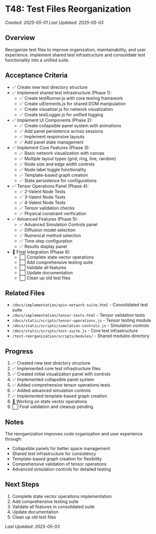 # T48: Test Files Reorganization
*Created: 2025-05-01*
*Last Updated: 2025-05-03*

## Overview
Reorganize test files to improve organization, maintainability, and user experience. Implement shared test infrastructure and consolidate test functionality into a unified suite.

## Acceptance Criteria
- ✅ Create new test directory structure
- ✅ Implement shared test infrastructure (Phase 1):
  - ✅ Create testRunner.js with core testing framework
  - ✅ Create uiElements.js for shared DOM manipulation
  - ✅ Create visualizer.js for network visualization
  - ✅ Create testLogger.js for unified logging
- ✅ Implement UI Components (Phase 2):
  - ✅ Create collapsible panel system with animations
  - ✅ Add panel persistence across sessions
  - ✅ Implement responsive layouts
  - ✅ Add panel state management
- ✅ Implement Core Features (Phase 3):
  - ✅ Basic network visualization with canvas
  - ✅ Multiple layout types (grid, ring, line, random)
  - ✅ Node size and edge width controls
  - ✅ Node label toggle functionality
  - ✅ Template-based graph creation
  - ✅ State persistence for configurations
- ✅ Tensor Operations Panel (Phase 4):
  - ✅ 2-Valent Node Tests
  - ✅ 3-Valent Node Tests
  - ✅ 4-Valent Node Tests
  - ✅ Tensor validation checks
  - ✅ Physical constraint verification
- ✅ Advanced Features (Phase 5):
  - ✅ Advanced Simulation Controls panel
  - ✅ Diffusion model selection
  - ✅ Numerical method selection
  - ✅ Time step configuration
  - ✅ Results display panel
- 🔄 Final Integration (Phase 6):
  - ⬜ Complete state vector operations
  - ⬜ Add comprehensive testing suite
  - ⬜ Validate all features
  - ⬜ Update documentation
  - ⬜ Clean up old test files

## Related Files
- `/docs/implementation/spin-network-suite.html` - Consolidated test suite
- `/docs/implementation/tensor-tests.html` - Tensor validation tests
- `/docs/static/scripts/tensor-operations.js` - Tensor testing module
- `/docs/static/scripts/simulation-controls.js` - Simulation controls
- `/docs/static/scripts/test-suite.js` - Core test infrastructure
- `/test-reorganization/scripts/modules/` - Shared modules directory

## Progress
1. ✅ Created new test directory structure
2. ✅ Implemented core test infrastructure files
3. ✅ Created initial visualization panel with controls
4. ✅ Implemented collapsible panel system
5. ✅ Added comprehensive tensor operations tests
6. ✅ Added advanced simulation controls
7. ✅ Implemented template-based graph creation
8. 🔄 Working on state vector operations
9. ⬜ Final validation and cleanup pending

## Notes
The reorganization improves code organization and user experience through:
- Collapsible panels for better space management
- Shared test infrastructure for consistency
- Template-based graph creation for flexibility
- Comprehensive validation of tensor operations
- Advanced simulation controls for detailed testing

## Next Steps
1. Complete state vector operations implementation
2. Add comprehensive testing suite
3. Validate all features in consolidated suite
4. Update documentation
5. Clean up old test files

*Last Updated: 2025-05-03*